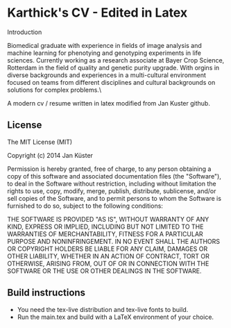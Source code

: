 Karthick's CV -  Edited in Latex
=======

Introduction

Biomedical graduate with experience in fields of image analysis and machine learning for phenotying and genotyping experiments in life sciences. Currently working as  a research associate at Bayer Crop Science, Rotterdam in the field of quality and genetic purity upgrade. With orgins in diverse backgrounds and experiences in a multi-cultural environment focused on teams from different disciplines and cultural backgrounds on solutions for complex problems.\\




A modern cv / resume written in latex modified from Jan Kuster github.



License
-------

The MIT License (MIT)

Copyright (c) 2014 Jan Küster

Permission is hereby granted, free of charge, to any person obtaining a copy
of this software and associated documentation files (the "Software"), to deal
in the Software without restriction, including without limitation the rights
to use, copy, modify, merge, publish, distribute, sublicense, and/or sell
copies of the Software, and to permit persons to whom the Software is
furnished to do so, subject to the following conditions:
	
THE SOFTWARE IS PROVIDED "AS IS", WITHOUT WARRANTY OF ANY KIND, EXPRESS OR
IMPLIED, INCLUDING BUT NOT LIMITED TO THE WARRANTIES OF MERCHANTABILITY,
FITNESS FOR A PARTICULAR PURPOSE AND NONINFRINGEMENT. IN NO EVENT SHALL THE
AUTHORS OR COPYRIGHT HOLDERS BE LIABLE FOR ANY CLAIM, DAMAGES OR OTHER
LIABILITY, WHETHER IN AN ACTION OF CONTRACT, TORT OR OTHERWISE, ARISING FROM,
OUT OF OR IN CONNECTION WITH THE SOFTWARE OR THE USE OR OTHER DEALINGS IN
THE SOFTWARE.

Build instructions
------------------

- You need the tex-live distribution and tex-live fonts to build.
- Run the main.tex and build with a LaTeX environment of your choice.
